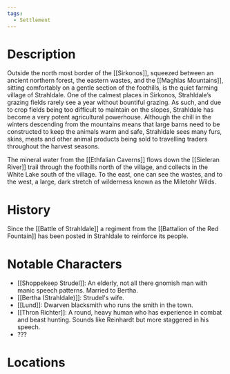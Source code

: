 ```yaml
---
tags:
  - Settlement
---
```

# Description
Outside the north most border of the [[Sirkonos]], squeezed between an ancient northern forest, the eastern wastes, and the [[Maghlas Mountains]], sitting comfortably on a gentle section of the foothills, is the quiet farming village of Strahldale. One of the calmest places in Sirkonos, Strahldale’s grazing fields rarely see a year without bountiful grazing. As such, and due to crop fields being too difficult to maintain on the slopes, Strahldale has become a very potent agricultural powerhouse. Although the chill in the winters descending from the mountains means that large barns need to be constructed to keep the animals warm and safe, Strahldale sees many furs, skins, meats and other animal products being sold to travelling traders throughout the harvest seasons.

The mineral water from the [[Ethfalian Caverns]] flows down the [[Sieleran River]] trail through the foothills north of the village, and collects in the White Lake south of the village. To the east, one can see the wastes, and to the west, a large, dark stretch of wilderness known as the Miletohr Wilds.
# History
Since the [[Battle of Strahldale]] a regiment from the [[Battalion of the Red Fountain]] has been posted in Strahldale to reinforce its people.

# Notable Characters
- [[Shoppekeep Strudel]]: An elderly, not all there gnomish man with manic speech patterns. Married to Bertha.
- [[Bertha (Strahldale)]]: Strudel's wife.
- [[Lund]]: Dwarven blacksmith who runs the smith in the town.
- [[Thron Richter]]: A round, heavy human who has experience in combat and beast hunting. Sounds like Reinhardt but more staggered in his speech. 
- ???

# Locations
